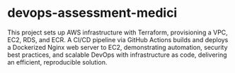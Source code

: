 # devops-assessment-medici
This project sets up AWS infrastructure with Terraform, provisioning a VPC, EC2, RDS, and ECR. A CI/CD pipeline via GitHub Actions builds and deploys a Dockerized Nginx web server to EC2, demonstrating automation, security best practices, and scalable DevOps with infrastructure as code, delivering an efficient, reproducible solution.
